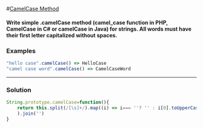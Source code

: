 
#[CamelCase Method](https://www.codewars.com/kata/587731fda577b3d1b0001196)

#### Write simple .camelCase method (camel_case function in PHP, CamelCase in          C# or camelCase in Java) for strings. All words must have their first letter capitalized without spaces.

### Examples
```javascript
"hello case".camelCase() => HelloCase
"camel case word".camelCase() => CamelCaseWord
```
---

### Solution
```javascript
String.prototype.camelCase=function(){
    return this.split(/[\s]+/).map((i) => i=== ''? '' : i[0].toUpperCase()+i.substr(1)
    ).join('')
}
```

